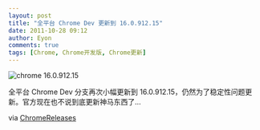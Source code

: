 ```yaml
---
layout: post
title: "全平台 Chrome Dev 更新到 16.0.912.15"
date: 2011-10-28 09:12
author: Eyon
comments: true
tags: [Chrome, Chrome开发版, Chrome更新]
---
```

![](http://img.chromi.org/2011/10/chrome-16.0.912.15-550x377.png "chrome 16.0.912.15")

全平台 Chrome Dev 分支再次小幅更新到 16.0.912.15，仍然为了稳定性问题更新。官方现在也不说到底更新神马东西了…

via <a href="http://googlechromereleases.blogspot.com/2011/10/dev-channel-update_27.html" target="_blank">ChromeReleases</a>
